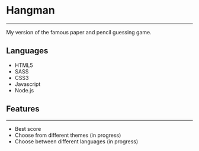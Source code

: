 # Hangman 
---
My version of the famous paper and pencil guessing game.

## Languages

- HTML5
- SASS
- CSS3
- Javascript
- Node.js

## Features
---

- Best score 
- Choose from different themes (in progress)
- Choose between different languages (in progress)